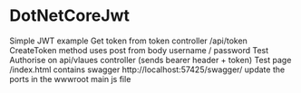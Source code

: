# DotNetCoreJwt
Simple JWT example
Get token from token controller /api/token CreateToken method uses post from body username / password
Test Authorise on api/vlaues controller (sends bearer header + token)
Test page /index.html
contains swagger http://localhost:57425/swagger/
update the ports in the wwwroot main js file 
